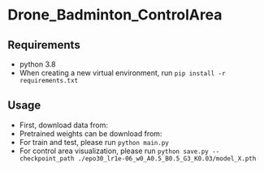 # Drone_Badminton_ControlArea


## Requirements
- python 3.8
- When creating a new virtual environment, run `pip install -r requirements.txt`


## Usage
- First, download data from:
- Pretrained weights can be download from: 
- For train and test, please run `python main.py`
- For control area visualization, please run `python save.py --checkpoint_path ./epo30_lr1e-06_w0_A0.5_B0.5_G3_K0.03/model_X.pth`

